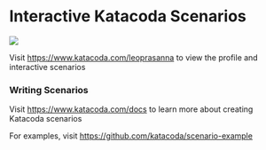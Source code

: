 # Interactive Katacoda Scenarios

[![](http://shields.katacoda.com/katacoda/leoprasanna/count.svg)](https://www.katacoda.com/leoprasanna "Get your profile on Katacoda.com")

Visit https://www.katacoda.com/leoprasanna to view the profile and interactive scenarios

### Writing Scenarios
Visit https://www.katacoda.com/docs to learn more about creating Katacoda scenarios

For examples, visit https://github.com/katacoda/scenario-example
